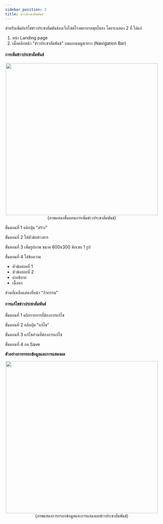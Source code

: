 ```yaml
---
sidebar_position: 2
title: ข่าวประชาสัมพันธ์
---
```

สำหรับเพิ่ม/แก้ไขข่าวประชาสัมพันธ์ลงเว็บไซต์โรงพยาบาลพุทไธสง
โดยจะแสดง 2 ที่ ได้แก่ 
1. หน้า Landing page
2. เมื่อคลิกหน้า "ข่าวประชาสัมพันธ์" บนแถบเมนูนำทาง (Navigation Bar)

#### การเพิ่มข่าวประชาสัมพันธ์

<center>
<img src="/img/news.jpg" width="500" />
</center>
<center>
(ภาพแสดงขั้นตอนการเพิ่มข่าวประชาสัมพันธ์)
</center>

ขั้นตอนที่ 1 คลิกปุ่ม "สร้าง"

ขั้นตอนที่ 2 ใส่หัวข้อข่าวสาร 

ขั้นตอนที่ 3 เพิ่มรูปภาพ ขนาด 600x300 พิกเซล 1 รูป

ขั้นตอนที่ 4 ใส่ข้อความ
- หัวข้อย่อยที่ 1 
- หัวข้อย่อยที่ 2 
- คำอธิบาย 
- เนื้อหา


ส่วนที่เหลือแสดงที่หน้า "กิจกรรม" 

#### การแก้ไขข่าวประชาสัมพันธ์

ขั้นตอนที่ 1 คลิกรายการที่ต้องการแก้ไข

ขั้นตอนที่ 2 คลิกปุ่ม "แก้ไข"

ขั้นตอนที่ 3 แก้ไขส่วนที่ต้องการแก้ไข

ขั้นตอนที่ 4 กด Save

**ตัวอย่างการกรอกข้อมูลและการแสดงผล**

<center>
<img src="/img/result_news.jpg" width="500" />
</center>
<center>
(ภาพแสดงการกรอกข้อมูลและการแสดงผลข่าวประชาสัมพันธ์)
</center>

